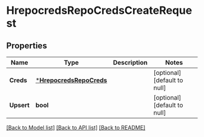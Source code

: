 # HrepocredsRepoCredsCreateRequest

## Properties
Name | Type | Description | Notes
------------ | ------------- | ------------- | -------------
**Creds** | [***HrepocredsRepoCreds**](hrepocredsRepoCreds.md) |  | [optional] [default to null]
**Upsert** | **bool** |  | [optional] [default to null]

[[Back to Model list]](../README.md#documentation-for-models) [[Back to API list]](../README.md#documentation-for-api-endpoints) [[Back to README]](../README.md)

